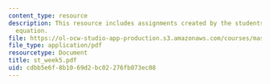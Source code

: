 ```yaml
---
content_type: resource
description: This resource includes assignments created by the students on the media
  equation.
file: https://ol-ocw-studio-app-production.s3.amazonaws.com/courses/mas-965-relational-machines-spring-2005/cdbb5e6f8b1069d2bc02276fb073ec08_st_week5.pdf
file_type: application/pdf
resourcetype: Document
title: st_week5.pdf
uid: cdbb5e6f-8b10-69d2-bc02-276fb073ec08
---
```

